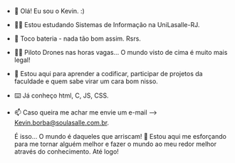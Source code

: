 - 👋 Olá! Eu sou o Kevin. :)
- 👨‍🎓 Estou estudando Sistemas de Informação na UniLasalle-RJ.
- 🥁 Toco bateria - nada tão bom assim. Rsrs.
- 👨‍✈️ Piloto Drones nas horas vagas... O mundo visto de cima é muito mais legal! 
- 💞️ Estou aqui para aprender a codificar, participar de projetos da faculdade e quem sabe virar um cara bom nisso. 
- ⌨️ Já conheço html, C, JS, CSS. 
- 📫 Caso queira me achar me envie um e-mail --> Kevin.borba@soulasalle.com.br.

  É isso... O mundo é daqueles que arriscam! 🚀
  Estou aqui me esforçando para me tornar alguém melhor e fazer o mundo ao meu redor melhor através do conhecimento.
  Até logo!

<!---
kevinhaddad/kevinhaddad is a ✨ special ✨ repository because its `README.md` (this file) appears on your GitHub profile.
You can click the Preview link to take a look at your changes.
--->
